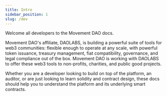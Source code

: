 ```yaml
---
title: Intro
sidebar_position: 1
slug: /dev
---
```


Welcome all developers to the Movement DAO docs.

Movement DAO's affiliate, DAOLABS, is building a powerful suite of tools for web3 communities: flexible enough to operate at any scale, with powerful token issuance, treasury management, fiat compatibility, governance, and legal compliance out of the box. Movement DAO is working with DAOLABS to offer these web3 tools to non-profits, charities, and public good projects.

Whether you are a developer looking to build on top of the platform, an auditor, or are just looking to learn solidity and contract design, these docs should help you to understand the platform and its underlying smart contracts.
